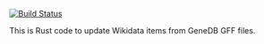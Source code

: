 [![Build Status](https://travis-ci.org/sanger-pathogens/genedbot_rs.svg?branch=master)](https://travis-ci.org/sanger-pathogens/genedbot_rs)

This is Rust code to update Wikidata items from GeneDB GFF files.